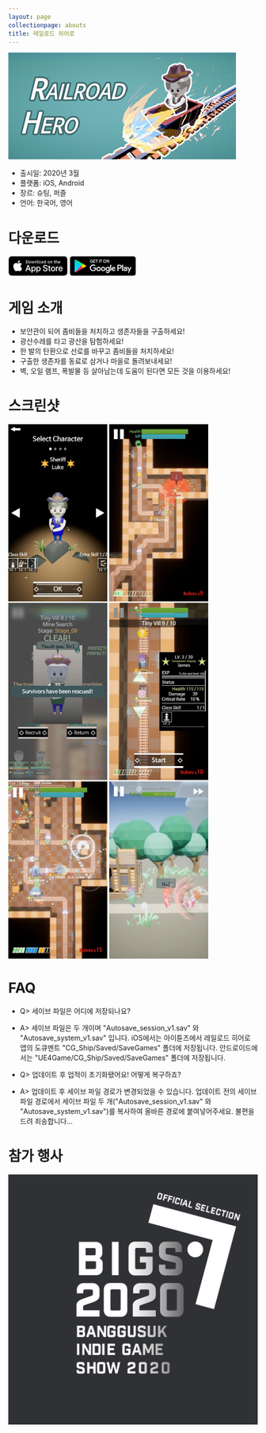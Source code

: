 ```yaml
---
layout: page
collectionpage: abouts
title: 레일로드 히어로
---
```

![railroadhero_icon](./imgs/railroadhero_icon_bigs_2020.png)

- 출시일: 2020년 3월
- 플랫폼: iOS, Android
- 장르: 슈팅, 퍼즐
- 언어: 한국어, 영어

# 다운로드

[![app_store_badge](./imgs/App-store-badge.png)](https://apps.apple.com/us/app/%EB%A0%88%EC%9D%BC%EB%A1%9C%EB%93%9C-%ED%9E%88%EC%96%B4%EB%A1%9C/id1504370570?l=ko&ls=1)
[![google_play_badge](./imgs/google-play-badge.png)](https://play.google.com/store/apps/details?id=com.TSC.RailHero)

# 게임 소개

- 보안관이 되어 좀비들을 처치하고 생존자들을 구출하세요!
- 광산수레를 타고 광산을 탐험하세요!
- 한 발의 탄환으로 선로를 바꾸고 좀비들을 처치하세요!
- 구출한 생존자를 동료로 삼거나 마을로 돌려보내세요!
- 벽, 오일 램프, 폭발물 등 살아남는데 도움이 된다면 모든 것을 이용하세요!

# 스크린샷

![railroadhero_1](./imgs/railroadhero_01.jpg)
![railroadhero_2](./imgs/railroadhero_02.jpg)
![railroadhero_3](./imgs/railroadhero_03.jpg)
![railroadhero_4](./imgs/railroadhero_04.jpg)
![railroadhero_5](./imgs/railroadhero_05.jpg)
![railroadhero_6](./imgs/railroadhero_06.jpg)

# FAQ

- Q> 세이브 파일은 어디에 저장되나요?
- A> 세이브 파일은 두 개이며 "Autosave_session_v1.sav" 와 "Autosave_system_v1.sav" 입니다.
iOS에서는 아이튠즈에서 레일로드 히어로 앱의 도큐멘트 "CG_Ship/Saved/SaveGames" 폴더에 저장됩니다.
안드로이드에서는 "UE4Game/CG_Ship/Saved/SaveGames" 폴더에 저장됩니다.


- Q> 업데이트 후 업적이 초기화됐어요! 어떻게 복구하죠?
- A> 업데이트 후 세이브 파일 경로가 변경되었을 수 있습니다. 업데이트 전의 세이브 파일 경로에서 세이브 파일 두 개("Autosave_session_v1.sav" 와 "Autosave_system_v1.sav")를 복사하여 올바른 경로에 붙여넣어주세요. 불편을 드려 죄송합니다...

# 참가 행사

![bigs2020](./imgs/bigs2020.jpg)
